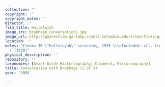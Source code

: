 ```yaml
---
collection: ''
copyright: ''
copyright_notes: ''
director: ''
film_title: Hallelujah
image_src: brakhage_conversation1.jpg
image_url: http://gainesfilm.qa-lamp.ccnmtl.columbia.edu/sites/files/gainesfilm/images/brakhage_conversation1.jpg
location: ''
notes: "Cinema 16 \"Hallelujah\" screening, 1955 \r\nIncluded: ill. from \"Hallelujah\"\
  \ (1929)"
physical_description: ''
repository: ''
taxonomies: [Avant-Garde Historiography, Document, Historiography]
title: Conversation with Brakhage (1 of 3)
year: '1955'

---
```

